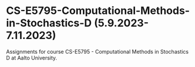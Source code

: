# CS-E5795-Computational-Methods-in-Stochastics-D (5.9.2023-7.11.2023)

Assignments for course CS-E5795 - Computational Methods in Stochastics D at Aalto University. 
